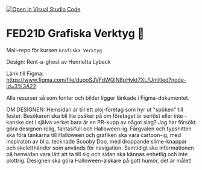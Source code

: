 [![Open in Visual Studio Code](https://classroom.github.com/assets/open-in-vscode-c66648af7eb3fe8bc4f294546bfd86ef473780cde1dea487d3c4ff354943c9ae.svg)](https://classroom.github.com/online_ide?assignment_repo_id=8545009&assignment_repo_type=AssignmentRepo)

# FED21D Grafiska Verktyg 🎨
Mall-repo för kursen `Grafiska Verktyg`

Design: Rent-a-ghost av Henrietta Lybeck

Länk till Figma: https://www.figma.com/file/dupoSJVFdWQIN8pHvkt7XL/Untitled?node-id=3%3A22

Alla resurser så som fonter och bilder ligger länkade i Figma-dokumentet.

OM DESIGNEN:
Hemsidan är till ett ploj-företag som hyr ut "spöken" till fester. Besökaren ska bli lite osäker på om företaget är seriöst eller inte - kanske det i själva verket bara är en PR-kupp av något slag?
Jag har försökt göra designen rolig, fantasifull och Halloween-ig. Färgvalen och typsnitten ska föra tankarna till Halloween och grafiken ska vara cartoon-ig, med inspiraton av bl.a. tecknade Scooby Doo, med droppande slime-knappar och skeletthänder som används för navigation. Samtidigt ska informationen på hemsidan vara lätt att ta till sig och sidan ska kännas enhetlig och inte plottrig. Designen ska göra Halloween-älskare på gott humör, det är målet!


